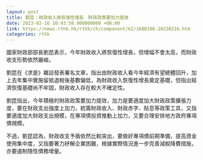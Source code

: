 ```yaml
---
layout: post
title: 劉昆：財政收入將恢復性增長　財政政策要加力提效
date: 2023-02-16 10:43:58.000000000 +08:00
link: https://news.rthk.hk/rthk/ch/component/k2/1688106-20230216.htm
categories: rthk
---
```


國家財政部部長劉昆表示，今年財政收入將恢復性增長，但增幅不會太高，而財政收支形勢依然嚴峻。

劉昆在《求是》雜誌發表署名文章，指出由財政收入看今年經濟有望總體回升，加上去年集中實施留抵退稅後基數偏低，為財政收入恢復性增長奠定基礎，但指出經濟恢復基礎尚不牢固，財政收入存在較大不確定性。

劉昆指出，今年積極的財政政策要加力提效，加力是要適度加大財政政策擴張力度，要在財政支出強度上加力，統籌財政收入、財政赤字、貼息等政策工具，又指要適度加大財政支出規模，在專項債投資推動上加力，又要合理安排地方政府專項債規模。

不過，劉昆認為，財政收支予盾依然比較突出，要做好專項債前期準備，提高資金使用集中度，又指要著力紓解企業困難，根據實際情況進一步完善減稅降費措施，亦要遏制隱性債務增量。
